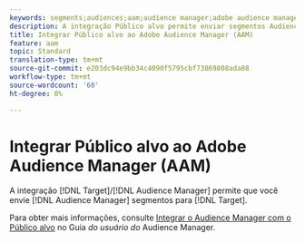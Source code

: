 ```yaml
---
keywords: segments;audiences;aam;audience manager;adobe audience manager;integrate;integration
description: A integração Público alvo permite enviar segmentos Audience Manager para a Adobe Target
title: Integrar Público alvo ao Adobe Audience Manager (AAM)
feature: aam
topic: Standard
translation-type: tm+mt
source-git-commit: e203dc94e9bb34c4090f5795cbf73869808ada88
workflow-type: tm+mt
source-wordcount: '60'
ht-degree: 0%

---
```



# Integrar Público alvo ao Adobe Audience Manager (AAM)

A integração [!DNL Target]/[!DNL Audience Manager] permite que você envie [!DNL Audience Manager] segmentos para [!DNL Target].

Para obter mais informações, consulte [Integrar o Audience Manager com o Público alvo](https://docs.adobe.com/content/help/en/audience-manager/user-guide/implementation-integration-guides/integration-other-solutions/aam-target-integration.html) no Guia *do usuário do* Audience Manager.
